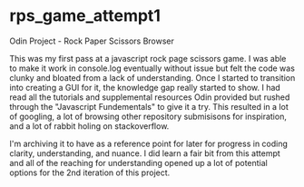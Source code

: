 # rps_game_attempt1
Odin Project - Rock Paper Scissors Browser

This was my first pass at a javascript rock page scissors game. I was able to make it work in console.log eventually without issue but felt the code was clunky and bloated from a lack of understanding. Once I started to transition into creating a GUI for it, the knowledge gap really started to show. I had read all the tutorials and supplemental resources Odin provided but rushed through the "Javascript Fundementals" to give it a try. This resulted in a lot of googling, a lot of browsing other repository submisisons for inspiration, and a lot of rabbit holing on stackoverflow.


I'm archiving it to have as a reference point for later for progress in coding clarity, understanding, and nuance. I did learn a fair bit from this attempt and all of the reaching for understanding opened up a lot of potential options for the 2nd iteration of this project. 
